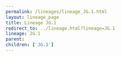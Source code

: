 ```yaml
---
permalink: /lineages/lineage_JG.1.html
layout: lineage_page
title: Lineage JG.1
redirect_to: ../lineage.html?lineage=JG.1
lineage: JG.1
parent: 
children: ['JG.1']
---
```

